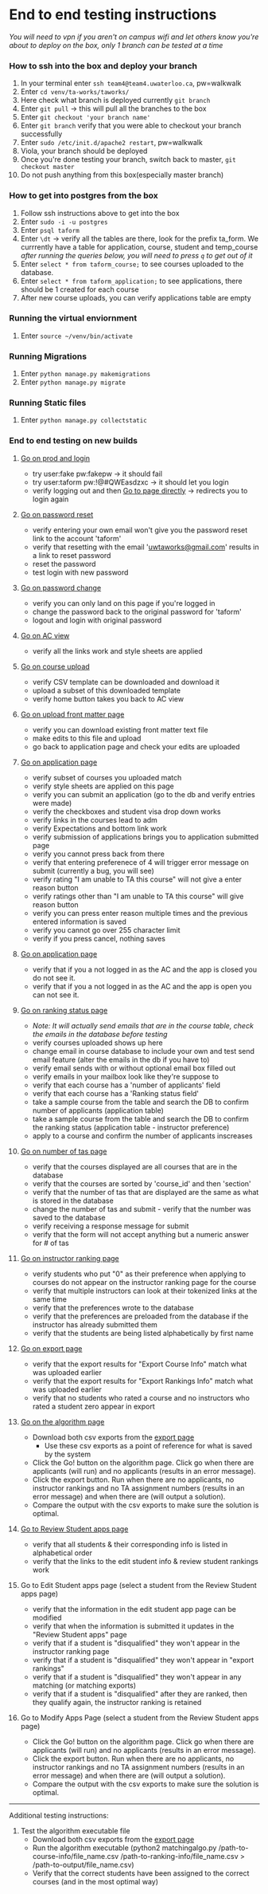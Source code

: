 # End to end testing instructions

_You will need to vpn if you aren't on campus wifi and let others know you're about to deploy on the box, only 1 branch can be tested at a time_

### How to ssh into the box and deploy your branch
1. In your terminal enter `ssh team4@team4.uwaterloo.ca`, pw=walkwalk
2. Enter `cd venv/ta-works/taworks/`
3. Here check what branch is deployed currently `git branch`
4. Enter `git pull` -> this will pull all the branches to the box
5. Enter `git checkout 'your branch name'`
6. Enter `git branch` verify that you were able to checkout your branch successfully
7. Enter `sudo /etc/init.d/apache2 restart`, pw=walkwalk
8. Viola, your branch should be deployed
9. Once you're done testing your branch, switch back to master, `git checkout master`
10. Do not push anything from this box(especially master branch) 

### How to get into postgres from the box
1. Follow ssh instructions above to get into the box
2. Enter `sudo -i -u postgres`
3. Enter `psql taform`
4. Enter `\dt` -> verify all the tables are there, look for the prefix ta_form. We currrently have a table for application, course, student and temp_course
_after running the queries below, you will need to press `q` to get out of it_
5. Enter `select * from taform_course;` to see courses uploaded to the database.
6. Enter `select * from taform_application;` to see applications, there should be 1 created for each course
7. After new course uploads, you can verify applications table are empty

### Running the virtual enviornment
1. Enter `source ~/venv/bin/activate`

### Running Migrations
1. Enter `python manage.py makemigrations`
2. Enter `python manage.py migrate`

### Running Static files
1. Enter `python manage.py collectstatic`

### End to end testing on new builds
1. [Go on prod and login](https://team4.uwaterloo.ca/login/)
   * try user:fake pw:fakepw -> it should fail
   * try user:taform pw:!@#QWEasdzxc -> it should let you login
   * verify logging out and then [Go to page directly](https://team4.uwaterloo.ca/taform/home.html) -> redirects you to login again
2. [Go on password reset](https://team4.uwaterloo.ca/taform/password_reset)
    * verify entering your own email won't give you the password reset link to the account 'taform'
    * verify that resetting with the email 'uwtaworks@gmail.com' results in a link to reset password
    * reset the password
    * test login with new password
3. [Go on password change](https://team4.uwaterloo.ca/taform/password_change)
    * verify you can only land on this page if you're logged in
    * change the password back to the original password for 'taform'
    * logout and login with original password
4. [Go on AC view](https://team4.uwaterloo.ca/taform/home.html)
   * verify all the links work and style sheets are applied
5. [Go on course upload](https://team4.uwaterloo.ca/taform/taform/course_list.html)
    * verify CSV template can be downloaded and download it
    * upload a subset of this downloaded template
    * verify home button takes you back to AC view
6. [Go on upload front matter page](https://team4.uwaterloo.ca/taform/upload_front_matter.html)
    * verify you can download existing front matter text file
    * make edits to this file and upload
    * go back to application page and check your edits are uploaded
7. [Go on application page](https://team4.uwaterloo.ca/taform/application.html)
    * verify subset of courses you uploaded match
    * verify style sheets are applied on this page
    * verify you can submit an application (go to the db and verify entries were made)
    * verify the checkboxes and student visa drop down works
    * verify links in the courses lead to adm
    * verify Expectations and bottom link work
    * verify submission of applications brings you to application submitted page
    * verify you cannot press back from there
    * verify that entering preferenece of 4 will trigger error message on submit (currently a bug, you will see)
    * verify rating "I am unable to TA this course" will not give a enter reason button
    * verify ratings other than "I am unable to TA this course" will give reason button
    * verify you can press enter reason multiple times and the previous entered information is saved
    * verify you cannot go over 255 character limit
    * verify if you press cancel, nothing saves
8. [Go on application page](https://team4.uwaterloo.ca/taform/application.html)
    * verify that if you a not logged in as the AC and the app is closed you do not see it.
    * verify that if you a not logged in as the AC and the app is open you can not see it.
9. [Go on ranking status page](https://team4.uwaterloo.ca/taform/ranking_status.html)
    * _Note: It will actually send emails that are in the course table, check the emails in the database before testing_
    * verify courses uploaded shows up here
    * change email in course database to include your own and test send email feature (alter the emails in the db if you have to)
    * verify email sends with or without optional email box filled out
    * verify emails in your mailbox look like they're suppose to
    * verify that each course has a 'number of applicants' field 
    * verify that each course has a 'Ranking status field'
    * take a sample course from the table and search the DB to confirm number of applicants (application table)
    * take a sample course from the table and search the DB to confirm the ranking status (application table - instructor preference)
    * apply to a course and confirm the number of applicants inscreases

10. [Go on number of tas page](https://team4.uwaterloo.ca/taform/number_tas.html)
    * verify that the courses displayed are all courses that are in the database
    * verify that the courses are sorted by 'course_id' and then 'section'
    * verify that the number of tas that are displayed are the same as what is stored in the database
    * change the number of tas and submit - verify that the number was saved to the database
    * verify receiving a response message for submit
    * verify that the form will not accept anything but a numeric answer for # of tas
11. [Go on instructor ranking page](https://team4.uwaterloo.ca/taform/instructor/728848679E284498A8C7D2E2C4/)
    * verify students who put "0" as their preference when applying to courses do not appear on the instructor ranking page for the course
    * verify that multiple instructors can look at their tokenized links at the same time
    * verify that the preferences wrote to the database
    * verify that the preferences are preloaded from the database if the instructor has already submitted them
    * verify that the students are being listed alphabetically by first name 
12. [Go on export page](https://team4.uwaterloo.ca/taform/export.html)
    * verify that the export results for "Export Course Info" match what was uploaded earlier
    * verify that the export results for "Export Rankings Info" match what was uploaded earlier
    * verify that no students who rated a course and no instructors who rated a student zero appear in export

13. [Go on the algorithm page](https://team4.uwaterloo.ca/taform/algorithm.html)
    * Download both csv exports from the [export page](https://team4.uwaterloo.ca/taform/export.html)
        * Use these csv exports as a point of reference for what is saved by the system
    * Click the Go! button on the algorithm page. Click go when there are applicants (will run) and no applicants (results in an error message).
    * Click the export button. Run when there are no applicants, no instructor rankings and no TA assignment numbers (results in an error message) and when there are (will output a solution).
    * Compare the output with the csv exports to make sure the solution is optimal.
14. [Go to Review Student apps page](https://team4.uwaterloo.ca/taform/applicants.html)
    * verify that all students & their corresponding info is listed in alphabetical order
    * verify that the links to the edit student info & review student rankings work
15. Go to Edit Student apps page (select a student from the Review Student apps page)
    * verify that the information in the edit student app page can be modified
    * verify that when the information is submitted it updates in the "Review Student apps" page
    * verify that if a student is "disqualified" they won't appear in the instructor ranking page
    * verify that if a student is "disqualified" they won't appear in "export rankings"
    * verify that if a student is "disqualified" they won't appear in any matching (or matching exports)
    * verify that if a student is "disqualified" after they are ranked, then they qualify again, the instructor ranking is retained
16. Go to Modify Apps Page (select a student from the Review Student apps page)
    * Click the Go! button on the algorithm page. Click go when there are applicants (will run) and no applicants (results in an error message).
    * Click the export button. Run when there are no applicants, no instructor rankings and no TA assignment numbers (results in an error message) and when there are (will output a solution).
    * Compare the output with the csv exports to make sure the solution is optimal.

****************************************************************************************************
Additional testing instructions:

1. Test the algorithm executable file
    * Download both csv exports from the [export page](https://team4.uwaterloo.ca/taform/export.html)
    * Run the algorithm executable (python2 matchingalgo.py /path-to-course-info/file_name.csv /path-to-ranking-info/file_name.csv > /path-to-output/file_name.csv)
    * Verify that the correct students have been assigned to the correct courses (and in the most optimal way)
